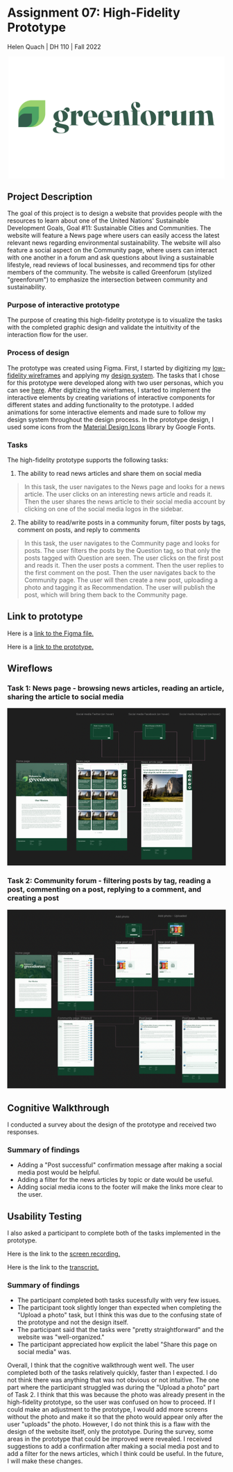 # Assignment 07: High-Fidelity Prototype
Helen Quach | DH 110 | Fall 2022

<p align="center">
   <img src="greenforum-logo.png" align="center" width="500">
</p>

## Project Description
The goal of this project is to design a website that provides people with the resources to learn about one of the United Nations' Sustainable Development Goals, Goal #11: Sustainable Cities and Communities. The website will feature a News page where users can easily access the latest relevant news regarding environmental sustainability. The website will also feature a social aspect on the Community page, where users can interact with one another in a forum and ask questions about living a sustainable lifestyle, read reviews of local businesses, and recommend tips for other members of the community. The website is called Greenforum (stylized "greenforum") to emphasize the intersection between community and sustainability.

### Purpose of interactive prototype
The purpose of creating this high-fidelity prototype is to visualize the tasks with the completed graphic design and validate the intuitivity of the interaction flow for the user.

### Process of design
The prototype was created using Figma. First, I started by digitizing my [low-fidelity wireframes](https://github.com/helenquach/DH110-HelenQuach/blob/main/Assignment05/Assignment05.md) and applying my [design system](https://github.com/helenquach/DH110-HelenQuach/tree/main/Assignment06). The tasks that I chose for this prototype were developed along with two user personas, which you can see [here](https://github.com/helenquach/DH110-HelenQuach/blob/main/Assignment04/Assignment04.md). After digitizing the wireframes, I started to implement the interactive elements by creating variations of interactive components for different states and adding functionality to the prototype. I added animations for some interactive elements and made sure to follow my design system throughout the design process. In the prototype design, I used some icons from the [Material Design Icons](https://www.figma.com/community/file/1014241558898418245) library by Google Fonts.

### Tasks
The high-fidelity prototype supports the following tasks:
1. The ability to read news articles and share them on social media
> In this task, the user navigates to the News page and looks for a news article. The user clicks on an interesting news article and reads it. Then the user shares the news article to their social media account by clicking on one of the social media logos in the sidebar.
2. The ability to read/write posts in a community forum, filter posts by tags, comment on posts, and reply to comments
> In this task, the user navigates to the Community page and looks for posts. The user filters the posts by the Question tag, so that only the posts tagged with Question are seen. The user clicks on the first post and reads it. Then the user posts a comment. Then the user replies to the first comment on the post. Then the user navigates back to the Community page. The user will then create a new post, uploading a photo and tagging it as Recommendation. The user will publish the post, which will bring them back to the Community page.

## Link to prototype
Here is a [link to the Figma file.](https://www.figma.com/file/RqIQmTZjp8CDBBa9xSuupa/DH-110-High-Fidelity-Prototype?node-id=0%3A1&t=I44rO9CoIGDLds6D-1)

Here is a [link to the prototype.](https://www.figma.com/proto/RqIQmTZjp8CDBBa9xSuupa/DH-110-High-Fidelity-Prototype?node-id=0%3A1&t=I44rO9CoIGDLds6D-1)

## Wireflows
### Task 1: News page - browsing news articles, reading an article, sharing the article to social media
![task-1](wireflow-task-1.png)

### Task 2: Community forum - filtering posts by tag, reading a post, commenting on a post, replying to a comment, and creating a post
![task-2](wireflow-task-2.png)

## Cognitive Walkthrough
I conducted a survey about the design of the prototype and received two responses.

### Summary of findings
* Adding a "Post successful" confirmation message after making a social media post would be helpful.
* Adding a filter for the news articles by topic or date would be useful.
* Adding social media icons to the footer will make the links more clear to the user.

## Usability Testing
I also asked a participant to complete both of the tasks implemented in the prototype.

Here is the link to the [screen recording.](https://drive.google.com/file/d/1hXSS8JKRV9cBQgE-qcOdO-vAZCg84t3I/view?usp=sharing)

Here is the link to the [transcript.](https://docs.google.com/document/d/17RjgHGkcVaiiWQj12Cl1owuyfObbXb3R2pgJhNe0mQM/edit?usp=sharing)

### Summary of findings
* The participant completed both tasks sucessfully with very few issues.
* The participant took slightly longer than expected when completing the "Upload a photo" task, but I think this was due to the confusing state of the prototype and not the design itself. 
* The participant said that the tasks were "pretty straightforward" and the website was "well-organized."
* The participant appreciated how explicit the label "Share this page on social media" was.

Overall, I think that the cognitive walkthrough went well. The user completed both of the tasks relatively quickly, faster than I expected. I do not think there was anything that was not obvious or not intuitive. The one part where the participant struggled was during the "Upload a photo" part of Task 2. I think that this was because the photo was already present in the high-fidelity prototype, so the user was confused on how to proceed. If I could make an adjustment to the prototype, I would add more screens without the photo and make it so that the photo would appear only after the user "uploads" the photo. However, I do not think this is a flaw with the design of the website itself, only the prototype. During the survey, some areas in the prototype that could be improved were revealed. I received suggestions to add a confirmation after making a social media post and to add a filter for the news articles, which I think could be useful. In the future, I will make these changes.
